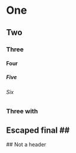 # One
## Two
### Three
#### Four
##### Five

###### Six

### Three with ###
## Escaped final \##

\## Not a header

